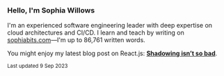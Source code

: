 ### Hello, I'm Sophia Willows

I'm an experienced software engineering leader with deep expertise on cloud architectures and CI/CD. I learn and teach by writing on [sophiabits.com](https://sophiabits.com/blog)—I'm up to 86,761 written words.

You might enjoy my latest blog post on React.js: **[Shadowing isn’t so bad](https://sophiabits.com/blog/shadowing-isnt-so-bad)**.

<sub>Last updated 9 Sep 2023</sub>
